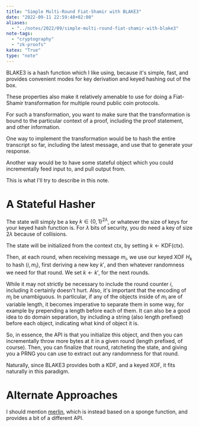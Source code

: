 ```yaml
---
title: "Simple Multi-Round Fiat-Shamir with BLAKE3"
date: "2022-09-11 22:59:48+02:00"
aliases:
  - "../notes/2022/09/simple-multi-round-fiat-shamir-with-blake3"
note-tags:
  - "cryptography"
  - "zk-proofs"
katex: "True"
type: "note"
---
```


BLAKE3 is a hash function which I like using, because it's simple, fast, and provides convenient modes for key derivation and keyed hashing out of the box.

These properties also make it relatively amenable to use for doing a Fiat-Shamir transformation for multiple round public coin protocols.

For such a transformation, you want to make sure that the transformation is bound to the particular context of a proof, including the proof statement, and other information.

One way to implement the transformation would be to hash the entire transcript so far, including the latest message, and use that to generate your response.

Another way would be to have some stateful object which you could incrementally feed input to, and pull output from.

This is what I'll try to describe in this note.

# A Stateful Hasher

The state will simply be a key $k \in \{0, 1\}^{2\lambda}$, or whatever the size of keys for your keyed hash function is. For $\lambda$ bits of security, you do need a key of size $2 \lambda$ because of collisions.

The state will be initialized from the context $\text{ctx}$, by setting $k \gets \text{KDF}(\text{ctx})$.

Then, at each round, when receiving message $m_i$, we use our keyed XOF $H_k$ to hash $(i, m_i)$, first deriving a new key $k'$, and then whatever randomness we need for that round. We set $k \gets k'$, for the next rounds.

While it may not strictly be necessary to include the round counter $i$, including it certainly doesn't hurt. Also, it's important that the encoding of $m_i$ be unambiguous. In particular, if any of the objects inside of $m_i$ are of variable length, it becomes imperative to separate them in some way, for example by prepending a length before each of them. It can also be a good idea to do domain separation, by including a string (also length prefixed) before each object, indicating what kind of object it is.

So, in essence, the API is that you initialize this object, and then you can incrementally throw more bytes at it in a given round (length prefixed, of course). Then, you can finalize that round, ratcheting the state, and giving you a PRNG you can use to extract out any randomness for that round.

Naturally, since BLAKE3 provides both a KDF, and a keyed XOF, it fits naturally
in this paradigm.

# Alternate Approaches

I should mention [merlin](https://docs.rs/merlin/latest/merlin/), which is instead based on a sponge function, and provides a bit of a different API.